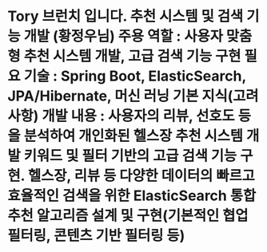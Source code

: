 <h1>Tory 브런치 입니다.
  추천 시스템 및 검색 기능 개발 (황정우님)
주용 역할 : 사용자 맞춤형 추천 시스템 개발, 고급 검색 기능 구현
필요 기술 : Spring Boot, ElasticSearch, JPA/Hibernate, 머신 러닝 기본 지식(고려사항)
개발 내용 :
사용자의 리뷰, 선호도 등을 분석하여 개인화된 헬스장 추천 시스템 개발
키워드 및 필터 기반의 고급 검색 기능 구현.
헬스장, 리뷰 등 다양한 데이터의 빠르고 효율적인 검색을 위한 ElasticSearch 통합
추천 알고리즘 설계 및 구현(기본적인 협업 필터링, 콘텐츠 기반 필터링 등)

</h1>
